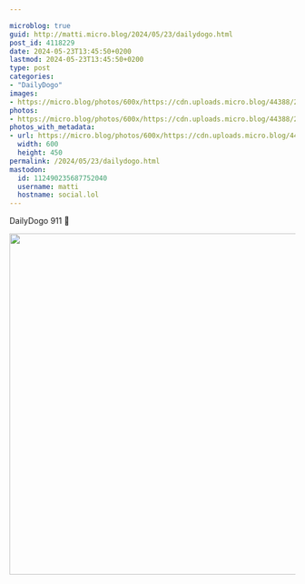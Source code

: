 ```yaml
---

microblog: true
guid: http://matti.micro.blog/2024/05/23/dailydogo.html
post_id: 4118229
date: 2024-05-23T13:45:50+0200
lastmod: 2024-05-23T13:45:50+0200
type: post
categories:
- "DailyDogo"
images:
- https://micro.blog/photos/600x/https://cdn.uploads.micro.blog/44388/2024/afabd0b7be88415ba792f65b61e8e1b9.jpg
photos:
- https://micro.blog/photos/600x/https://cdn.uploads.micro.blog/44388/2024/afabd0b7be88415ba792f65b61e8e1b9.jpg
photos_with_metadata:
- url: https://micro.blog/photos/600x/https://cdn.uploads.micro.blog/44388/2024/afabd0b7be88415ba792f65b61e8e1b9.jpg
  width: 600
  height: 450
permalink: /2024/05/23/dailydogo.html
mastodon:
  id: 112490235687752040
  username: matti
  hostname: social.lol
---
```

DailyDogo 911 🐶

<img src="https://micro.blog/photos/600x/https://blog.martin-haehnel.de/uploads/2024/afabd0b7be88415ba792f65b61e8e1b9.jpg" width="600" alt="" />
